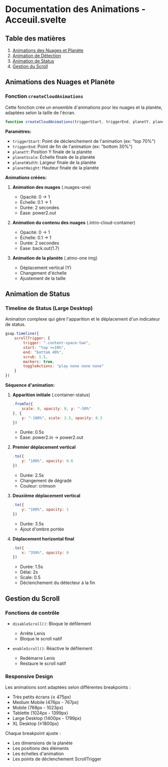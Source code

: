 # Documentation des Animations - Acceuil.svelte

## Table des matières
1. [Animations des Nuages et Planète](#animations-des-nuages-et-planète)
2. [Animation de Détection](#animation-de-détection)
3. [Animation de Status](#animation-de-status)
4. [Gestion du Scroll](#gestion-du-scroll)

## Animations des Nuages et Planète

### Fonction `createCloudAnimations`
Cette fonction crée un ensemble d'animations pour les nuages et la planète, adaptées selon la taille de l'écran.

```javascript
function createCloudAnimations(triggerStart, triggerEnd, planetY, planetScale, planetWidth, planetHeight)
```

**Paramètres:**
- `triggerStart`: Point de déclenchement de l'animation (ex: "top 70%")
- `triggerEnd`: Point de fin de l'animation (ex: "bottom 30%")
- `planetY`: Position Y finale de la planète
- `planetScale`: Échelle finale de la planète
- `planetWidth`: Largeur finale de la planète
- `planetHeight`: Hauteur finale de la planète

**Animations créées:**
1. **Animation des nuages** (.nuages-one)
   - Opacité: 0 → 1
   - Échelle: 0.1 → 1
   - Durée: 2 secondes
   - Ease: power2.out

2. **Animation du contenu des nuages** (.intro-cloud-container)
   - Opacité: 0 → 1
   - Échelle: 0.1 → 1
   - Durée: 2 secondes
   - Ease: back.out(1.7)

3. **Animation de la planète** (.atmo-one img)
   - Déplacement vertical (Y)
   - Changement d'échelle
   - Ajustement de la taille

## Animation de Status

### Timeline de Status (Large Desktop)
Animation complexe qui gère l'apparition et le déplacement d'un indicateur de status.

```javascript
gsap.timeline({
    scrollTrigger: {
        trigger: ".content-space-two",
        start: "top +=10%",
        end: "bottom 40%",
        scrub: 1.5,
        markers: true,
        toggleActions: "play none none none"
    }
})
```

**Séquence d'animation:**

1. **Apparition initiale** (.container-status)
   ```javascript
   .fromTo({
       scale: 0, opacity: 0, y: "-50%"
   }, {
       y: "-180%", scale: 2.5, opacity: 0.3
   })
   ```
   - Durée: 0.5s
   - Ease: power2.in → power2.out

2. **Premier déplacement vertical**
   ```javascript
   .to({
       y: "100%", opacity: 0.6
   })
   ```
   - Durée: 2.5s
   - Changement de dégradé
   - Couleur: crimson

3. **Deuxième déplacement vertical**
   ```javascript
   .to({
       y: "100%", opacity: 1
   })
   ```
   - Durée: 3.5s
   - Ajout d'ombre portée

4. **Déplacement horizontal final**
   ```javascript
   .to({
       x: "350%", opacity: 0
   })
   ```
   - Durée: 1.5s
   - Délai: 2s
   - Scale: 0.5
   - Déclenchement du détecteur à la fin

## Gestion du Scroll

### Fonctions de contrôle
- `disableScroll()`: Bloque le défilement
  - Arrête Lenis
  - Bloque le scroll natif

- `enableScroll()`: Réactive le défilement
  - Redémarre Lenis
  - Restaure le scroll natif

### Responsive Design
Les animations sont adaptées selon différentes breakpoints :
- Très petits écrans (≤ 475px)
- Medium Mobile (476px - 767px)
- Mobile (768px - 1023px)
- Tablette (1024px - 1399px)
- Large Desktop (1400px - 1799px)
- XL Desktop (≥1800px)

Chaque breakpoint ajuste :
- Les dimensions de la planète
- Les positions des éléments
- Les échelles d'animation
- Les points de déclenchement ScrollTrigger
